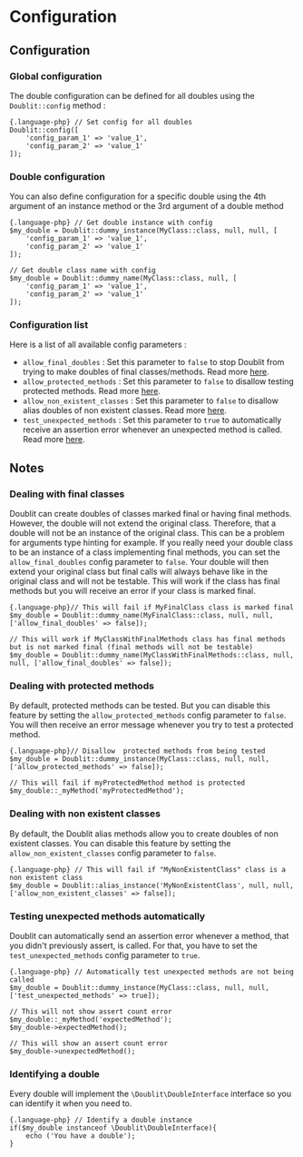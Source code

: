 # Configuration

## Configuration

### Global configuration
The double configuration can be defined for all doubles using the `Doublit::config` method :</p>
    
    {.language-php} // Set config for all doubles
    Doublit::config([
        'config_param_1' => 'value_1',
        'config_param_2' => 'value_1'
    ]);
   
### Double configuration
You can also define configuration for a specific double using the 4th argument of an instance method or the 3rd argument of a double method</p>

    {.language-php} // Get double instance with config
    $my_double = Doublit::dummy_instance(MyClass::class, null, null, [
        'config_param_1' => 'value_1',
        'config_param_2' => 'value_1'
    ]);
    
    // Get double class name with config
    $my_double = Doublit::dummy_name(MyClass::class, null, [
        'config_param_1' => 'value_1',
        'config_param_2' => 'value_1'
    ]);
    
### Configuration list
Here is a list of all available config parameters :

- `allow_final_doubles` : Set this parameter to `false` to stop Doublit from trying to make doubles of final classes/methods. Read more [here](#dealing_with_final_classes).
- `allow_protected_methods` : Set this parameter to `false` to disallow testing protected methods. Read more [here](#dealing_with_protected_methods).
- `allow_non_existent_classes` : Set this parameter to `false` to disallow alias doubles of non existent classes. Read more [here](#dealing_with_non_existent_methods).
- `test_unexpected_methods` : Set this parameter to `true` to automatically receive an assertion error whenever an unexpected method is called. Read more [here](#testing_unexpected_methods_automatically).

## Notes

### Dealing with final classes
Doublit can create doubles of classes marked final or having final methods. However, the double will not extend the original class. Therefore, that a double will not be an instance of the original class. This can be a problem for arguments type hinting for example.
If you really need your double class to be an instance of a class implementing final methods, you can set the `allow_final_doubles` config parameter to `false`. Your double will then extend your original class but final calls will always behave like in the original class and will not be testable. This will work if the class has final methods but you will receive an error if your class is marked final.

    {.language-php}// This will fail if MyFinalClass class is marked final
    $my_double = Doublit::dummy_name(MyFinalClass::class, null, null, ['allow_final_doubles' => false]);
    
    // This will work if MyClassWithFinalMethods class has final methods but is not marked final (final methods will not be testable)
    $my_double = Doublit::dummy_name(MyClassWithFinalMethods::class, null, null, ['allow_final_doubles' => false]);
  
### Dealing with protected methods
By default, protected methods can be tested. But you can disable this feature by setting the `allow_protected_methods` config parameter to `false`. You will then receive an error message whenever you try to test a protected method.
    
    {.language-php}// Disallow  protected methods from being tested
    $my_double = Doublit::dummy_instance(MyClass::class, null, null, ['allow_protected_methods' => false]);
    
    // This will fail if myProtectedMethod method is protected
    $my_double::_myMethod('myProtectedMethod');
    
### Dealing with non existent classes
By default, the Doublit alias methods allow you to create doubles of non existent classes. You can disable this feature by setting the `allow_non_existent_classes` config parameter to `false`.
    
    {.language-php} // This will fail if "MyNonExistentClass" class is a non existent class
    $my_double = Doublit::alias_instance('MyNonExistentClass', null, null, ['allow_non_existent_classes' => false]);
    
### Testing unexpected methods automatically
Doublit can automatically send an assertion error whenever a method, that you didn't previously assert, is called. For that, you have to set the `test_unexpected_methods` config parameter to `true`.
            
    {.language-php} // Automatically test unexpected methods are not being called
    $my_double = Doublit::dummy_instance(MyClass::class, null, null, ['test_unexpected_methods' => true]);
    
    // This will not show assert count error
    $my_double::_myMethod('expectedMethod');
    $my_double->expectedMethod();
    
    // This will show an assert count error
    $my_double->unexpectedMethod();

       
### Identifying a double
Every double will implement the `\Doublit\DoubleInterface` interface so you can identify it when you need to.
    
    {.language-php} // Identify a double instance
    if($my_double instanceof \Doublit\DoubleInterface){
        echo ('You have a double');
    }